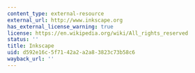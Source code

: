 ```yaml
---
content_type: external-resource
external_url: http://www.inkscape.org
has_external_license_warning: true
license: https://en.wikipedia.org/wiki/All_rights_reserved
status: ''
title: Inkscape
uid: d592e16c-5f71-42a2-a2a8-3823c73b58c6
wayback_url: ''
---
```

